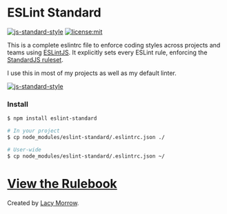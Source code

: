 # ESLint Standard
[![js-standard-style](https://img.shields.io/badge/code%20style-standard-brightgreen.svg)](http://standardjs.com) [![license:mit](https://img.shields.io/badge/license-mit-blue.svg)](https://opensource.org/licenses/MIT)

This is a complete eslintrc file to enforce coding styles across projects and teams using [ESLintJS](http://eslint.org/). It explicitly sets every ESLint rule, enforcing the [StandardJS ruleset](./standard.md).

I use this in most of my projects as well as my default linter.

[![js-standard-style](https://cdn.rawgit.com/standard/standard/master/badge.svg)](http://standardjs.com)


### Install

```bash
$ npm install eslint-standard

# In your project
$ cp node_modules/eslint-standard/.eslintrc.json ./

# User-wide
$ cp node_modules/eslint-standard/.eslintrc.json ~/
```

# [View the Rulebook](standard.md)

Created by [Lacy Morrow](https://github.com/lacymorrow).
